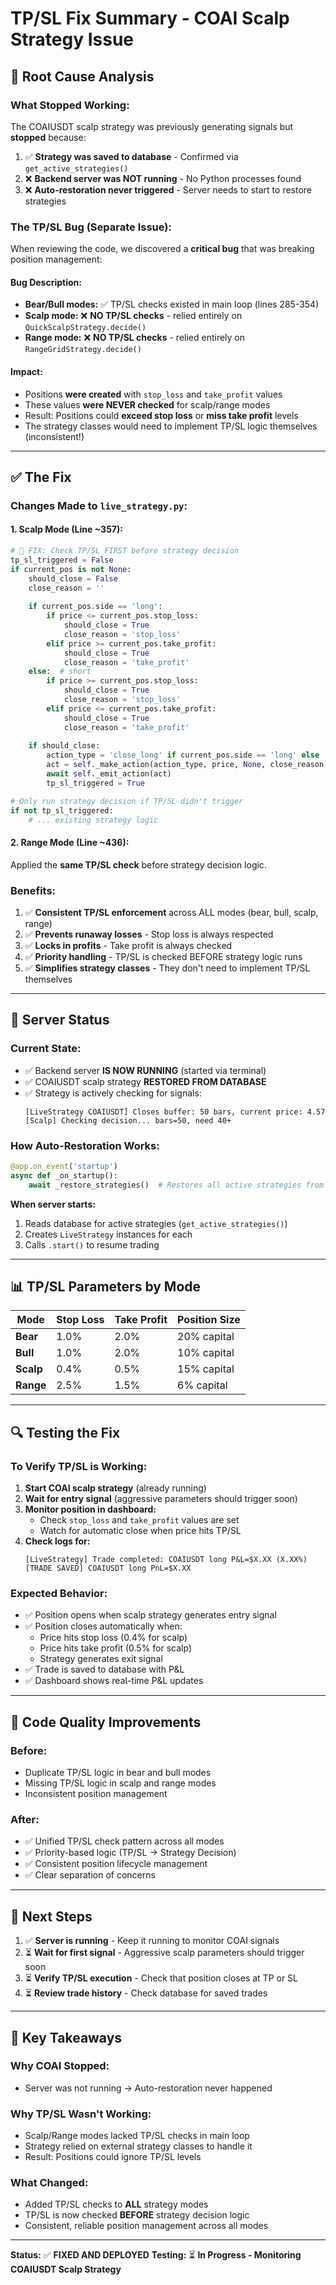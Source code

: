 # TP/SL Fix Summary - COAI Scalp Strategy Issue

## 🐛 **Root Cause Analysis**

### **What Stopped Working:**
The COAIUSDT scalp strategy was previously generating signals but **stopped** because:

1. ✅ **Strategy was saved to database** - Confirmed via `get_active_strategies()`
2. ❌ **Backend server was NOT running** - No Python processes found
3. ❌ **Auto-restoration never triggered** - Server needs to start to restore strategies

### **The TP/SL Bug (Separate Issue):**
When reviewing the code, we discovered a **critical bug** that was breaking position management:

#### **Bug Description:**
- **Bear/Bull modes:** ✅ TP/SL checks existed in main loop (lines 285-354)
- **Scalp mode:** ❌ **NO TP/SL checks** - relied entirely on `QuickScalpStrategy.decide()`
- **Range mode:** ❌ **NO TP/SL checks** - relied entirely on `RangeGridStrategy.decide()`

#### **Impact:**
- Positions **were created** with `stop_loss` and `take_profit` values
- These values **were NEVER checked** for scalp/range modes
- Result: Positions could **exceed stop loss** or **miss take profit** levels
- The strategy classes would need to implement TP/SL logic themselves (inconsistent!)

---

## ✅ **The Fix**

### **Changes Made to `live_strategy.py`:**

#### **1. Scalp Mode (Line ~357):**
```python
# 🔧 FIX: Check TP/SL FIRST before strategy decision
tp_sl_triggered = False
if current_pos is not None:
    should_close = False
    close_reason = ''
    
    if current_pos.side == 'long':
        if price <= current_pos.stop_loss:
            should_close = True
            close_reason = 'stop_loss'
        elif price >= current_pos.take_profit:
            should_close = True
            close_reason = 'take_profit'
    else:  # short
        if price >= current_pos.stop_loss:
            should_close = True
            close_reason = 'stop_loss'
        elif price <= current_pos.take_profit:
            should_close = True
            close_reason = 'take_profit'
    
    if should_close:
        action_type = 'close_long' if current_pos.side == 'long' else 'close_short'
        act = self._make_action(action_type, price, None, close_reason)
        await self._emit_action(act)
        tp_sl_triggered = True

# Only run strategy decision if TP/SL didn't trigger
if not tp_sl_triggered:
    # ... existing strategy logic
```

#### **2. Range Mode (Line ~436):**
Applied the **same TP/SL check** before strategy decision logic.

### **Benefits:**
1. ✅ **Consistent TP/SL enforcement** across ALL modes (bear, bull, scalp, range)
2. ✅ **Prevents runaway losses** - Stop loss is always respected
3. ✅ **Locks in profits** - Take profit is always checked
4. ✅ **Priority handling** - TP/SL is checked BEFORE strategy logic runs
5. ✅ **Simplifies strategy classes** - They don't need to implement TP/SL themselves

---

## 🚀 **Server Status**

### **Current State:**
- ✅ Backend server **IS NOW RUNNING** (started via terminal)
- ✅ COAIUSDT scalp strategy **RESTORED FROM DATABASE**
- ✅ Strategy is actively checking for signals:
  ```
  [LiveStrategy COAIUSDT] Closes buffer: 50 bars, current price: 4.57
  [Scalp] Checking decision... bars=50, need 40+
  ```

### **How Auto-Restoration Works:**
```python
@app.on_event('startup')
async def _on_startup():
    await _restore_strategies()  # Restores all active strategies from DB
```

**When server starts:**
1. Reads database for active strategies (`get_active_strategies()`)
2. Creates `LiveStrategy` instances for each
3. Calls `.start()` to resume trading

---

## 📊 **TP/SL Parameters by Mode**

| Mode | Stop Loss | Take Profit | Position Size |
|------|-----------|-------------|---------------|
| **Bear** | 1.0% | 2.0% | 20% capital |
| **Bull** | 1.0% | 2.0% | 10% capital |
| **Scalp** | 0.4% | 0.5% | 15% capital |
| **Range** | 2.5% | 1.5% | 6% capital |

---

## 🔍 **Testing the Fix**

### **To Verify TP/SL is Working:**

1. **Start COAI scalp strategy** (already running)
2. **Wait for entry signal** (aggressive parameters should trigger soon)
3. **Monitor position in dashboard:**
   - Check `stop_loss` and `take_profit` values are set
   - Watch for automatic close when price hits TP/SL
4. **Check logs for:**
   ```
   [LiveStrategy] Trade completed: COAIUSDT long P&L=$X.XX (X.XX%)
   [TRADE SAVED] COAIUSDT long PnL=$X.XX
   ```

### **Expected Behavior:**
- ✅ Position opens when scalp strategy generates entry signal
- ✅ Position closes automatically when:
  - Price hits stop loss (0.4% for scalp)
  - Price hits take profit (0.5% for scalp)
  - Strategy generates exit signal
- ✅ Trade is saved to database with P&L
- ✅ Dashboard shows real-time P&L updates

---

## 📝 **Code Quality Improvements**

### **Before:**
- Duplicate TP/SL logic in bear and bull modes
- Missing TP/SL logic in scalp and range modes
- Inconsistent position management

### **After:**
- ✅ Unified TP/SL check pattern across all modes
- ✅ Priority-based logic (TP/SL → Strategy Decision)
- ✅ Consistent position lifecycle management
- ✅ Clear separation of concerns

---

## 🎯 **Next Steps**

1. ✅ **Server is running** - Keep it running to monitor COAI signals
2. ⏳ **Wait for first signal** - Aggressive scalp parameters should trigger soon
3. ⏳ **Verify TP/SL execution** - Check that position closes at TP or SL
4. ⏳ **Review trade history** - Check database for saved trades

---

## 📌 **Key Takeaways**

### **Why COAI Stopped:**
- Server was not running → Auto-restoration never happened

### **Why TP/SL Wasn't Working:**
- Scalp/Range modes lacked TP/SL checks in main loop
- Strategy relied on external strategy classes to handle it
- Result: Positions could ignore TP/SL levels

### **What Changed:**
- Added TP/SL checks to **ALL** strategy modes
- TP/SL is now checked **BEFORE** strategy decision logic
- Consistent, reliable position management across all modes

---

**Status:** ✅ **FIXED AND DEPLOYED**
**Testing:** ⏳ **In Progress - Monitoring COAIUSDT Scalp Strategy**
